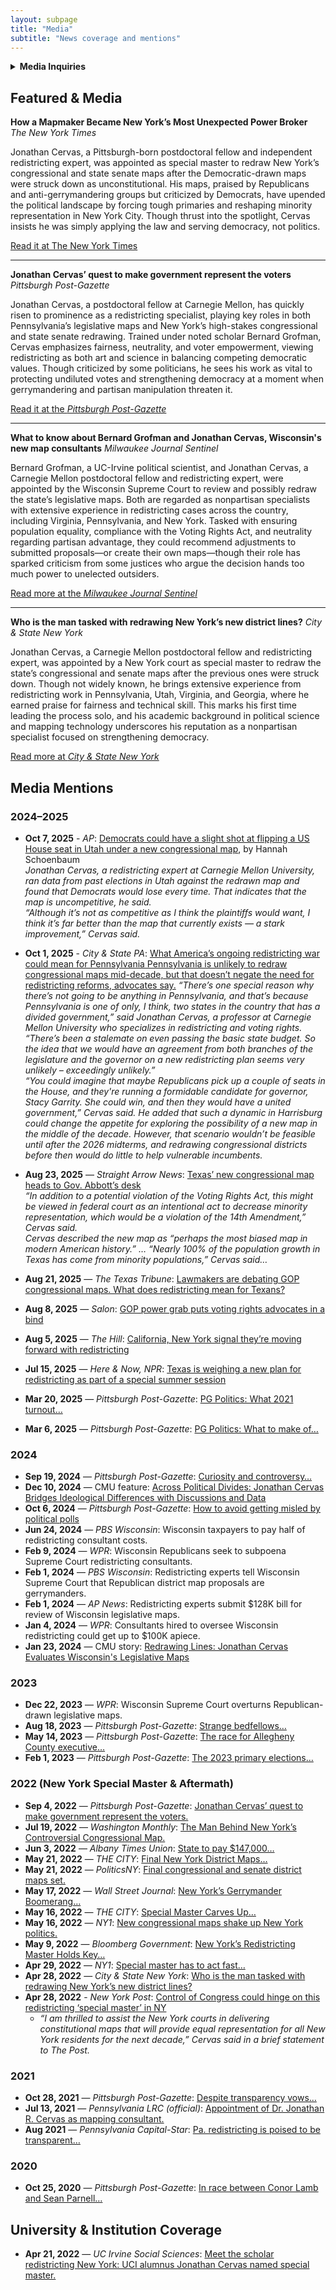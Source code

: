 ```yaml
---
layout: subpage
title: "Media"
subtitle: "News coverage and mentions"
---
```


<!-- Optional collapsible contact section (allowed HTML in Markdown) -->

<details>
  <summary><strong>Media Inquiries</strong></summary>

<address>
  <strong>Jonathan Cervas</strong><br>
  Assistant Teaching Professor<br>
  <a href="mailto:jcervas@andrew.cmu.edu">Email</a> · 
  <a href="tel:4122684519">412-268-4519</a>
</address>
</details>


## Featured & Media

**How a Mapmaker Became New York’s Most Unexpected Power Broker**
*The New York Times*

Jonathan Cervas, a Pittsburgh-born postdoctoral fellow and independent redistricting expert, was appointed as special master to redraw New York’s congressional and state senate maps after the Democratic-drawn maps were struck down as unconstitutional. His maps, praised by Republicans and anti-gerrymandering groups but criticized by Democrats, have upended the political landscape by forcing tough primaries and reshaping minority representation in New York City. Though thrust into the spotlight, Cervas insists he was simply applying the law and serving democracy, not politics.

[Read it at The New York Times](https://www.nytimes.com/2022/05/28/nyregion/jonathan-cervas-redistricting-maps-ny.html?unlocked_article_code=1.ek8.vcQB.1MWKUMJCGO5R&smid=url-share)

---

**Jonathan Cervas’ quest to make government represent the voters**
*Pittsburgh Post-Gazette*

Jonathan Cervas, a postdoctoral fellow at Carnegie Mellon, has quickly risen to prominence as a redistricting specialist, playing key roles in both Pennsylvania’s legislative maps and New York’s high-stakes congressional and state senate redrawing. Trained under noted scholar Bernard Grofman, Cervas emphasizes fairness, neutrality, and voter empowerment, viewing redistricting as both art and science in balancing competing democratic values. Though criticized by some politicians, he sees his work as vital to protecting undiluted votes and strengthening democracy at a moment when gerrymandering and partisan manipulation threaten it.

[Read it at the *Pittsburgh Post-Gazette*](https://www.post-gazette.com/news/politics-state/2022/09/04/jonathan-cervas-carnegie-mellon-census-redistricting-pa-legislative-districts/stories/202208310151)

---

**What to know about Bernard Grofman and Jonathan Cervas, Wisconsin's new map consultants**
*Milwaukee Journal Sentinel*

Bernard Grofman, a UC-Irvine political scientist, and Jonathan Cervas, a Carnegie Mellon postdoctoral fellow and redistricting expert, were appointed by the Wisconsin Supreme Court to review and possibly redraw the state’s legislative maps. Both are regarded as nonpartisan specialists with extensive experience in redistricting cases across the country, including Virginia, Pennsylvania, and New York. Tasked with ensuring population equality, compliance with the Voting Rights Act, and neutrality regarding partisan advantage, they could recommend adjustments to submitted proposals—or create their own maps—though their role has sparked criticism from some justices who argue the decision hands too much power to unelected outsiders.

[Read more at the *Milwaukee Journal Sentinel*](https://www.jsonline.com/story/news/politics/2024/01/02/wisconsins-new-maps-could-come-down-to-two-experts-who-are-they/72048291007/)

---

**Who is the man tasked with redrawing New York’s new district lines?**
*City & State New York*

Jonathan Cervas, a Carnegie Mellon postdoctoral fellow and redistricting expert, was appointed by a New York court as special master to redraw the state’s congressional and senate maps after the previous ones were struck down. Though not widely known, he brings extensive experience from redistricting work in Pennsylvania, Utah, Virginia, and Georgia, where he earned praise for fairness and technical skill. This marks his first time leading the process solo, and his academic background in political science and mapping technology underscores his reputation as a nonpartisan specialist focused on strengthening democracy.

<!-- NOTE: The link below points to jsonline.com in your original; if that's unintentional, replace with the correct City & State URL -->
[Read more at *City & State New York*](https://www.jsonline.com/story/news/politics/2024/01/02/wisconsins-new-maps-could-come-down-to-two-experts-who-are-they/72048291007/)

## Media Mentions

### 2024–2025

- **Oct 7, 2025** - *AP*: [Democrats could have a slight shot at flipping a US House seat in Utah under a new congressional map](https://apnews.com/article/utah-congressional-map-redistricting-democrats-5247fd0d90b5414fbfb393b3ff4e0bdd), by Hannah Schoenbaum  
  *Jonathan Cervas, a redistricting expert at Carnegie Mellon University, ran data from past elections in Utah against the redrawn map and found that Democrats would lose every time. That indicates that the map is uncompetitive, he said.*  
  *“Although it’s not as competitive as I think the plaintiffs would want, I think it’s far better than the map that currently exists — a stark improvement,” Cervas said.* 
- **Oct 1, 2025** - *City & State PA*: [What America’s ongoing redistricting war could mean for Pennsylvania Pennsylvania is unlikely to redraw congressional maps mid-decade, but that doesn’t negate the need for redistricting reforms, advocates say.](https://www.cityandstatepa.com/politics/2025/10/what-americas-ongoing-redistricting-war-could-mean-pennsylvania/408527/?oref=cspa-homepage-river) 
  *“There’s one special reason why there’s not going to be anything in Pennsylvania, and that’s because Pennsylvania is one of only, I think, two states in the country that has a divided government,” said Jonathan Cervas, a professor at Carnegie Mellon University who specializes in redistricting and voting rights. “There’s been a stalemate on even passing the basic state budget. So the idea that we would have an agreement from both branches of the legislature and the governor on a new redistricting plan seems very unlikely – exceedingly unlikely.”*  
  *“You could imagine that maybe Republicans pick up a couple of seats in the House, and they're running a formidable candidate for governor, Stacy Garrity. She could win, and then they would have a united government,” Cervas said. He added that such a dynamic in Harrisburg could change the appetite for exploring the possibility of a new map in the middle of the decade. However, that scenario wouldn’t be feasible until after the 2026 midterms, and redrawing congressional districts before then would do little to help vulnerable incumbents.*
- **Aug 23, 2025** — *Straight Arrow News*: [Texas’ new congressional map heads to Gov. Abbott’s desk](https://san.com/cc/texas-new-congressional-map-heads-to-gov-abbotts-desk/)  
  *“In addition to a potential violation of the Voting Rights Act, this might be viewed in federal court as an intentional act to decrease minority representation, which would be a violation of the 14th Amendment,” Cervas said.*  
  *Cervas described the new map as “perhaps the most biased map in modern American history.” … “Nearly 100% of the population growth in Texas has come from minority populations,” Cervas said…*

- **Aug 21, 2025** — *The Texas Tribune*: [Lawmakers are debating GOP congressional maps. What does redistricting mean for Texans?](https://www.texastribune.org/2025/08/21/texas-redistricting-congressional-map-texans/)
- **Aug 8, 2025** — *Salon*: [GOP power grab puts voting rights advocates in a bind](https://www.salon.com/2025/08/08/gop-power-grab-puts-anti-gerrymandering-advocates-in-a-bind/)
- **Aug 5, 2025** — *The Hill*: [California, New York signal they’re moving forward with redistricting](https://thehill.com/homenews/campaign/5437566-california-new-york-redistricting/)
- **Jul 15, 2025** — *Here & Now, NPR*: [Texas is weighing a new plan for redistricting as part of a special summer session](https://www.wbur.org/hereandnow/2025/07/15/texas-redistricting)
- **Mar 20, 2025** — *Pittsburgh Post-Gazette*: [PG Politics: What 2021 turnout…](https://www.post-gazette.com/news/politics-local/2025/03/20/pittsburgh-mayor-primary-voter-turnout/stories/202503190073?cid=search)
- **Mar 6, 2025** — *Pittsburgh Post-Gazette*: [PG Politics: What to make of…](https://www.post-gazette.com/news/politics-local/2025/03/06/pittsburgh-mayor-gainey-oconnor-donors/stories/202503060093)

### 2024

- **Sep 19, 2024** — *Pittsburgh Post-Gazette*: [Curiosity and controversy…](https://www.post-gazette.com/news/election-2024/2024/09/19/pittsburgh-college-voters-pitt-carnegie-mellon-duquesne/stories/202409170220?cid=search)
- **Dec 10, 2024** — CMU feature: [Across Political Divides: Jonathan Cervas Bridges Ideological Differences with Discussions and Data](https://www.cmu.edu/cmist/news-events/news/2024/december/across-political-divides-jonathan-cervas-bridges-ideological-differences.html)
- **Oct 6, 2024** — *Pittsburgh Post-Gazette*: [How to avoid getting misled by political polls](https://www.post-gazette.com/news/election-2024/2024/10/06/political-polling-stories-margin-or-error-candidate-leads/stories/202410040076?cid=search)
- **Jun 24, 2024** — *PBS Wisconsin*: Wisconsin taxpayers to pay half of redistricting consultant costs.
- **Feb 9, 2024** — *WPR*: Wisconsin Republicans seek to subpoena Supreme Court redistricting consultants.
- **Feb 1, 2024** — *PBS Wisconsin*: Redistricting experts tell Wisconsin Supreme Court that Republican district map proposals are gerrymanders.  
- **Feb 1, 2024** — *AP News*: Redistricting experts submit $128K bill for review of Wisconsin legislative maps.  
- **Jan 4, 2024** — *WPR*: Consultants hired to oversee Wisconsin redistricting could get up to $100K apiece.  
- **Jan 23, 2024** — CMU story: [Redrawing Lines: Jonathan Cervas Evaluates Wisconsin's Legislative Maps](https://www.cmu.edu/cmist/news-events/news/2024/january/redrawing-lines-jonathan-cervas-evaluates-wisconsins-legislative-maps.html)  


### 2023

- **Dec 22, 2023** — *WPR*: Wisconsin Supreme Court overturns Republican-drawn legislative maps.
- **Aug 18, 2023** — *Pittsburgh Post-Gazette*: [Strange bedfellows…](https://www.post-gazette.com/news/politics-local/2023/08/18/district-attorney-race-zappala-dugan-election-republican-democrat-forward/stories/202308180104?cid=search)
- **May 14, 2023** — *Pittsburgh Post-Gazette*: [The race for Allegheny County executive…](https://www.post-gazette.com/news/politics-local/2023/05/14/sara-innamorato-2023-allegheny-county-executive-race/stories/202305140104?cid=search)
- **Feb 1, 2023** — *Pittsburgh Post-Gazette*: [The 2023 primary elections…](https://www.post-gazette.com/news/politics-local/2023/02/01/pittsburgh-allegheny-county-2023-primary-elections-voters/stories/202301310119?cid=search)


### 2022 (New York Special Master & Aftermath)
- **Sep 4, 2022** — *Pittsburgh Post-Gazette*: [Jonathan Cervas’ quest to make government represent the voters.](https://www.post-gazette.com/news/politics-state/2022/09/04/jonathan-cervas-carnegie-mellon-census-redistricting-pa-legislative-districts/stories/202208310151)  
- **Jul 19, 2022** — *Washington Monthly*: [The Man Behind New York’s Controversial Congressional Map.](https://washingtonmonthly.com/2022/07/19/the-man-behind-new-yorks-controversial-congressional-map/)  
- **Jun 3, 2022** — *Albany Times Union*: [State to pay $147,000…](https://www.timesunion.com/state/article/State-to-pay-147-000-for-special-master-and-17213013.php)  
- **May 21, 2022** — *THE CITY*: [Final New York District Maps…](https://www.thecity.nyc/politics/2022/5/21/23136032/final-new-york-district-maps-chaotic-election-season)  
- **May 21, 2022** — *PoliticsNY*: [Final congressional and senate district maps set.](https://politicsny.com/2022/05/21/final-congressional-and-senate-district-maps-set/)  
- **May 17, 2022** — *Wall Street Journal*: [New York’s Gerrymander Boomerang…](https://www.wsj.com/opinion/new-yorks-gerrymander-boomerang-albany-special-master-redistricting-map-jonathan-cervas-democrats-11652818602)  
- **May 16, 2022** — *THE CITY*: [Special Master Carves Up…](https://www.thecity.nyc/politics/2022/5/16/23100628/special-master-carves-up-new-york-congressional-state-senate-seats-new-maps)  
- **May 16, 2022** — *NY1*: [New congressional maps shake up New York politics.](https://www.ny1.com/nyc/all-boroughs/politics/2022/05/16/new-congressional-maps-shake-up-new-york-politics)  
- **May 9, 2022** — *Bloomberg Government*: [New York’s Redistricting Master Holds Key…](https://about.bgov.com/insights/news/new-yorks-redistricting-master-holds-key-to-congressional-power/)  
- **Apr 29, 2022** — *NY1*: [Special master has to act fast…](https://www.ny1.com/nyc/all-boroughs/politics/2022/04/29/special-master-has-to-act-fast-on-new-legislative-maps)  
- **Apr 28, 2022** — *City & State New York*: [Who is the man tasked with redrawing New York’s new district lines?](https://www.cityandstateny.com/politics/2022/04/who-man-tasked-redrawing-new-yorks-new-district-lines/365858/)
- **Apr 28, 2022** - *New York Post*: [Control of Congress could hinge on this redistricting ‘special master’ in NY](https://nypost.com/2022/04/28/control-of-congress-could-hinge-on-this-redistricting-special-master-in-ny/)
  - *“I am thrilled to assist the New York courts in delivering constitutional maps that will provide equal representation for all New York residents for the next decade,” Cervas said in a brief statement to The Post.*

### 2021
- **Oct 28, 2021** — *Pittsburgh Post-Gazette*: [Despite transparency vows…](https://www.post-gazette.com/news/politics-state/2021/10/28/pennsylvania-congressional-redistricting-2021-nordenberg-pa-transparency/stories/202110280118?cid=search)  
- **Jul 13, 2021** — *Pennsylvania LRC (official)*: [Appointment of Dr. Jonathan R. Cervas as mapping consultant.](https://www.redistricting.state.pa.us/Resources/GIS/2021-07-13%20LRC%20Appointment%20of%20Dr%20Jonathan%20R%20Cervas.pdf)  
- **Aug 2021** — *Pennsylvania Capital-Star*: [Pa. redistricting is poised to be transparent…](https://www.penncapital-star.com/government-politics/pa-redistricting-is-poised-to-be-transparent-will-it-be-fair/)

### 2020
- **Oct 25, 2020** — *Pittsburgh Post-Gazette*: [In race between Conor Lamb and Sean Parnell…](https://www.post-gazette.com/news/politics-nation/2020/10/25/Conor-Lamb-Sean-Parnell-17th-Congressional-District-Trump-Pelosi/stories/202010250003?cid=search)

## University & Institution Coverage
- **Apr 21, 2022** — *UC Irvine Social Sciences*: [Meet the scholar redistricting New York: UCI alumnus Jonathan Cervas named special master.](https://www.socsci.uci.edu/newsevents/news/2022/2022-04-21-cervas.php)
